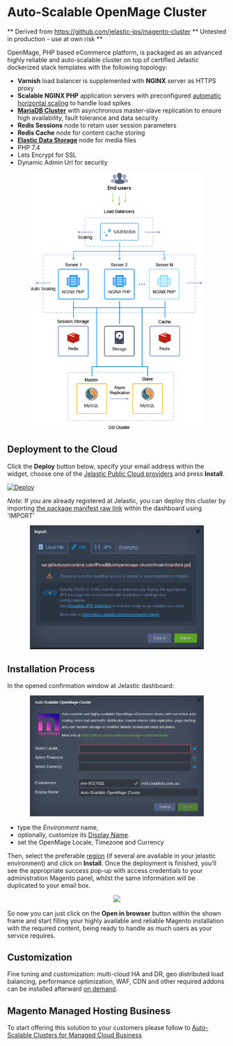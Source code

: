 # Auto-Scalable OpenMage Cluster


** Derived from https://github.com/jelastic-jps/magento-cluster
** Untested in production - use at own risk **

OpenMage, PHP based eCommerce platform, is packaged as an advanced highly reliable and auto-scalable cluster on top of certified Jelastic dockerized stack templates with the following topology:

- **Varnish** load balancer is supplemented with **NGINX** server as HTTPS proxy
- **Scalable NGINX PHP** application servers with preconfigured [automatic horizontal scaling](https://docs.jelastic.com/automatic-horizontal-scaling) to handle load spikes
- [**MariaDB Cluster**](https://github.com/jelastic-jps/mysql-cluster) with asynchronous master-slave replication to ensure high availability, fault tolerance and data security
- **Redis Sessions** node to retain user session parameters
- **Redis Cache** node for content cache storing
- [**Elastic Data Storage**](https://docs.jelastic.com/data-storage-container) node for media files
- PHP 7.4
- Lets Encrypt for SSL
- Dynamic Admin Url for security

<p align="center"> 
<img src="https://github.com/ProxiBlue/openmage-cluster/blob/main/images/topology.png" width="400">
</p>

## Deployment to the Cloud
Click the **Deploy** button below, specify your email address within the widget, choose one of the [Jelastic Public Cloud providers](https://jelastic.com/install-application/?manifest=https://raw.githubusercontent.com/jelastic-jps/magento-cluster/master/manifest.jps&keys=app.jelastic.eapps.com;app.cloud.hostnet.nl;app.jelastichosting.nl;app.appengine.flow.ch;app.jelasticlw.com.br;app.mircloud.host;app.jcs.opusinteractive.io;app.paas.quarinet.eu) and press **Install**.

[![Deploy](images/deploy-to-jelastic.png)](https://jelastic.com/install-application/?manifest=https://raw.githubusercontent.com/ProxiBlue/openmage-cluster/main/manifest.jps)

*Note:* If you are already registered at Jelastic, you can deploy this cluster by importing [the package manifest raw link](https://raw.githubusercontent.com/ProxiBlue/openmage-cluster/main/manifest.jps) within the dashboard using 'IMPORT'

<p align="center"> 
<img src="https://github.com/ProxiBlue/openmage-cluster/blob/main/images/import.png" width="400">
</p>


## Installation Process
In the opened confirmation window at Jelastic dashboard: 

<p align="center"> 
<img src="https://github.com/ProxiBlue/openmage-cluster/blob/main/images/settings.png" width="400">
</p>

* type the *Environment* name, 
* optionally, customize its [Display Name](https://docs.jelastic.com/environment-aliases). 
* set the OpenMage Locale, Timezone and Currency

Then, select the preferable [region](https://docs.jelastic.com/environment-regions) (if several are available in your jelastic environment) and click on **Install**.
Once the deployment is finished, you’ll see the appropriate success pop-up with access credentials to your administration Magento panel, whilst the same information will be duplicated to your email box.

<p align="center"> 
<img src="https://github.com/jelastic-jps/magento-cluster/blob/master/images/magento-successful-install.png" width="400">
</p>

So now you can just click on the **Open in browser** button within the shown frame and start filling your highly available and reliable Magento installation with the required content, being ready to handle as much users as your service requires.

## Customization  
Fine tuning and customization: multi-cloud HA and DR, geo distributed load balancing, performance optimization, WAF, CDN and other required addons can be installed afterward [on demand](https://jelastic.com/managed-auto-scalable-clusters-for-business/).

## Magento Managed Hosting Business
To start offering this solution to your customers please follow to [Auto-Scalable Clusters for Managed Cloud Business](https://jelastic.com/apaas/)

